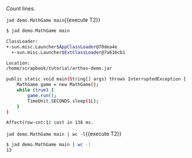 
Count lines.

`jad demo.MathGame main`{{execute T2}}

```bash
$ jad demo.MathGame main

ClassLoader:
+-sun.misc.Launcher$AppClassLoader@70dea4e
  +-sun.misc.Launcher$ExtClassLoader@7a616cb1

Location:
/home/scrapbook/tutorial/arthas-demo.jar

public static void main(String[] args) throws InterruptedException {
    MathGame game = new MathGame();
    while (true) {
        game.run();
        TimeUnit.SECONDS.sleep(1L);
    }
}

Affect(row-cnt:1) cost in 138 ms.
```

`jad demo.MathGame main | wc -l`{{execute T2}}

```bash
$ jad demo.MathGame main | wc -l
13
```
